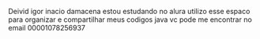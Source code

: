 Deivid igor inacio damacena
estou estudando no alura
utilizo esse espaco para organizar e compartilhar meus codigos java
vc pode me encontrar no email
00001078256937
